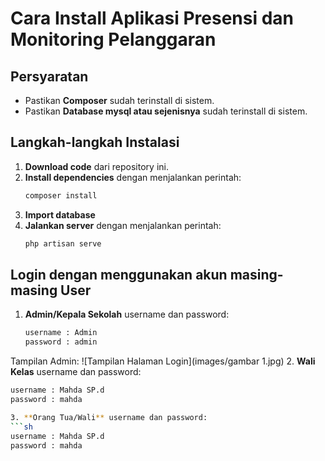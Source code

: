 # Cara Install Aplikasi Presensi dan Monitoring Pelanggaran

## Persyaratan
- Pastikan **Composer** sudah terinstall di sistem.
- Pastikan **Database mysql atau sejenisnya** sudah terinstall di sistem.

## Langkah-langkah Instalasi
1. **Download code** dari repository ini.
2. **Install dependencies** dengan menjalankan perintah:
   ```sh
   composer install
3. **Import database**
4. **Jalankan server** dengan menjalankan perintah:
   ```sh
   php artisan serve

## Login dengan menggunakan akun masing-masing User
1. **Admin/Kepala Sekolah** username dan password:
   ```sh
   username : Admin
   password : admin
Tampilan Admin: ![Tampilan Halaman Login](images/gambar 1.jpg)
2. **Wali Kelas** username dan password:
   ```sh
   username : Mahda SP.d
   password : mahda
   
3. **Orang Tua/Wali** username dan password:
   ```sh
   username : Mahda SP.d
   password : mahda





 
